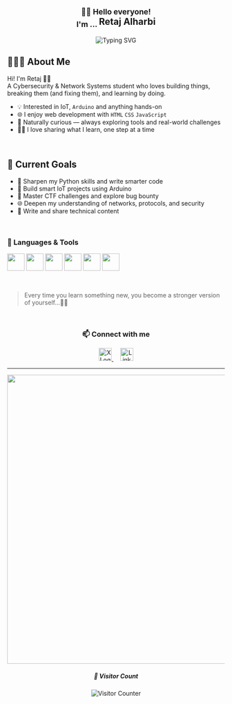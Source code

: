 <h2 align="center">
  <sub>👋🏻 Hello everyone!<br> I'm ... </sub> 
  <stronr> Retaj Alharbi </stronr></h2>

<p align="center">
  <img src="https://readme-typing-svg.herokuapp.com?font=Fira+Code&size=24&duration=2000&pause=1000&color=006400&center=true&vCenter=true&width=300&lines=Cybersecurity;Network+Systems;Internet+of+Things;Web+Development" alt="Typing SVG" />
</p>


## 👩🏻‍💻 About Me

Hi! I'm Retaj 👋🏻  
A Cybersecurity & Network Systems student who loves building things, breaking them (and fixing them), and learning by doing.

- 💡 Interested in IoT, `Arduino` and anything hands-on  
- 🌐 I enjoy web development with `HTML` `CSS` `JavaScript`   
- 🧠 Naturally curious — always exploring tools and real-world challenges  
- ✍🏻 I love sharing what I learn, one step at a time 

<br>

## 🎯 Current Goals

- 🐍 Sharpen my Python skills and write smarter code  
- 🤖 Build smart IoT projects using Arduino
- 🔐 Master CTF challenges and explore bug bounty  
- 🌐 Deepen my understanding of networks, protocols, and security  
- 📝 Write and share technical content


<br>

### 🧰 Languages & Tools
<p align="left">
  <img src="https://cdn.jsdelivr.net/gh/devicons/devicon/icons/html5/html5-original.svg" width="40" />
  <img src="https://cdn.jsdelivr.net/gh/devicons/devicon/icons/css3/css3-original.svg" width="40" />
  <img src="https://cdn.jsdelivr.net/gh/devicons/devicon/icons/javascript/javascript-original.svg" width="40" />
   <img src="https://cdn.jsdelivr.net/gh/devicons/devicon/icons/vscode/vscode-original.svg" width="40" />
  <img src="https://cdn.jsdelivr.net/gh/devicons/devicon/icons/python/python-original.svg" width="40" />
  <img src="https://cdn.jsdelivr.net/gh/devicons/devicon/icons/arduino/arduino-original.svg" width="40" />
 
</p>

<br>

> Every time you learn something new, you become a stronger version of yourself...🧠🌱

<br>

<h3 align="center"> 📫 Connect with me </h3>

<p align="center">
  <a href="https://x.com/rej7_" target="_blank" rel="noopener noreferrer">
    <img src="https://cdn.jsdelivr.net/gh/simple-icons/simple-icons/icons/x.svg" alt="X Logo" width="30" />
  </a>
  &nbsp;&nbsp;&nbsp;
  <a href="www.linkedin.com/in/retaj-alharbi-153057319" target="_blank" rel="noopener noreferrer">
    <img src="https://cdn.jsdelivr.net/gh/simple-icons/simple-icons/icons/linkedin.svg" alt="LinkedIn Logo" width="30" />
  </a>
</p>

---
<p align="center">
  <img src="https://media.giphy.com/media/v1.Y2lkPTc5MGI3NjExbHBnenZxa2xjdTk5bng2MWJyamtmcGNncTR4eXUyMmtzYXhzd2J3cCZlcD12MV9naWZzX3NlYXJjaCZjdD1n/PZrjGkr334fXa/giphy.gif" width="670" />
</p>




<h5 align="center"> 👀 Visitor Count</h5>
<p align="center">
  <img src="https://visitor-badge.laobi.icu/badge?page_id=retaj-26&style=flat-square&color=006400&label=Visitors" alt="Visitor Counter" />
</p>
